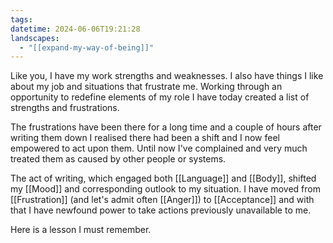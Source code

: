 ```yaml
---
tags: 
datetime: 2024-06-06T19:21:28
landscapes:
  - "[[expand-my-way-of-being]]"
---
```

Like you, I have my work strengths and weaknesses. I also have things I like about my job and situations that frustrate me. Working through an opportunity to redefine elements of my role I have today created a list of strengths and frustrations.

The frustrations have been there for a long time and a couple of hours after writing them down I realised there had been a shift and I now feel empowered to act upon them. Until now I've complained and very much treated them as caused by other people or systems.

The act of writing, which engaged both [[Language]] and [[Body]], shifted my [[Mood]] and corresponding outlook to my situation. I have moved from [[Frustration]] (and let's admit often [[Anger]]) to [[Acceptance]] and with that I have newfound power to take actions previously unavailable to me.

Here is a lesson I must remember.
